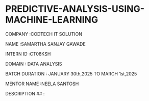 # PREDICTIVE-ANALYSIS-USING-MACHINE-LEARNING
COMPANY :CODTECH IT SOLUTION

NAME :SAMARTHA SANJAY GAWADE

INTERN ID :CT08KSH

DOMAIN : DATA ANALYSIS

BATCH DURATION : JANUARY 30th,2025 TO MARCH 1st,2025

MENTOR NAME :NEELA SANTOSH

DESCRIPTION ## :
